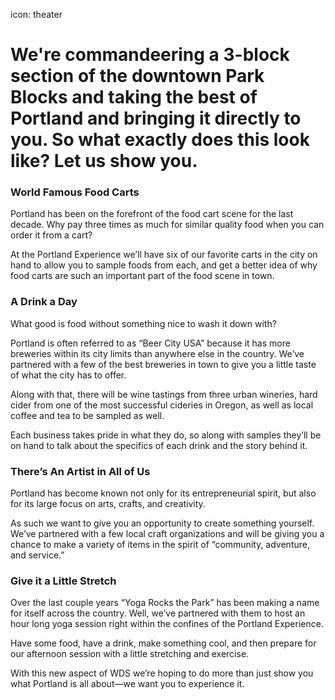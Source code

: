 icon: theater

# We're commandeering a 3-block section of the downtown Park Blocks and taking the best of Portland and bringing it directly to you. So what exactly does this look like? Let us show you.

<div class="zig-zags_blue"></div>

### World Famous Food Carts

Portland has been on the forefront of the food cart scene for the last decade. Why pay three times as much for similar quality food when you can order it from a cart?

At the Portland Experience we’ll have six of our favorite carts in the city on hand to allow you to sample foods from each, and get a better idea of why food carts are such an important part of the food scene in town.

<div class="line-canvas"></div>

### A Drink a Day

What good is food without something nice to wash it down with?

Portland is often referred to as “Beer City USA” because it has more breweries within its city limits than anywhere else in the country. We’ve partnered with a few of the best breweries in town to give you a little taste of what the city has to offer.

Along with that, there will be wine tastings from three urban wineries, hard cider from one of the most successful cideries in Oregon, as well as local coffee and tea to be sampled as well.

Each business takes pride in what they do, so along with samples they’ll be on hand to talk about the specifics of each drink and the story behind it.

<div class="line-canvas"></div>

### There’s An Artist in All of Us

Portland has become known not only for its entrepreneurial spirit, but also for its large focus on arts, crafts, and creativity.

As such we want to give you an opportunity to create something yourself. We’ve partnered with a few local craft organizations and will be giving you a chance to make a variety of items in the spirit of “community, adventure, and service.”

<div class="line-canvas"></div>

### Give it a Little Stretch

Over the last couple years “Yoga Rocks the Park” has been making a name for itself across the country. Well, we’ve partnered with them to host an hour long yoga session right within the confines of the Portland Experience.  

Have some food, have a drink, make something cool, and then prepare for our afternoon session with a little stretching and exercise.

With this new aspect of WDS we’re hoping to do more than just show you what Portland is all about—we want you to experience it.
